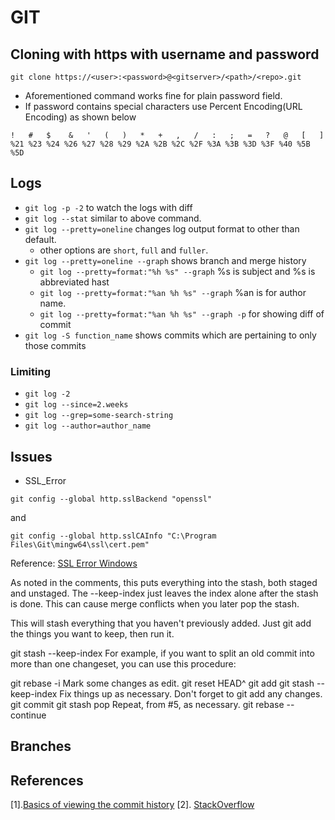 # GIT

## Cloning with https with username and password
```
git clone https://<user>:<password>@<gitserver>/<path>/<repo>.git
```
* Aforementioned command works fine for plain password field.
* If password contains special characters use Percent Encoding(URL Encoding) as shown below
```
!   #   $    &   '   (   )   *   +   ,   /   :   ;   =   ?   @   [   ]
%21 %23 %24 %26 %27 %28 %29 %2A %2B %2C %2F %3A %3B %3D %3F %40 %5B %5D
```



## Logs
* `git log -p -2` to watch the logs with diff 
* `git log --stat` similar to above command.
* `git log --pretty=oneline`  changes log output format to other than default.
    * other options are `short`, `full` and `fuller`.
* `git log --pretty=oneline --graph` shows branch and merge history
    * `git log --pretty=format:"%h %s" --graph` %s is subject and %s is abbreviated hast
    * `git log --pretty=format:"%an %h %s" --graph` %an is for author name.
    * `git log --pretty=format:"%an %h %s" --graph -p` for showing diff of commit 
* `git log -S function_name` shows commits which are pertaining to only those commits
### Limiting
* `git log -2`
* `git log --since=2.weeks`
* `git log --grep=some-search-string`
*  `git log --author=author_name`

## Issues
* SSL_Error
```
git config --global http.sslBackend "openssl"
```
and
```
git config --global http.sslCAInfo "C:\Program Files\Git\mingw64\ssl\cert.pem"
```
Reference:
[SSL Error Windows](https://stackoverflow.com/questions/49345357/fatal-unable-to-access-https-github-com-xxx-openssl-ssl-connect-ssl-error)

As noted in the comments, this puts everything into the stash, both staged and unstaged. The --keep-index just leaves the index alone after the stash is done. This can cause merge conflicts when you later pop the stash.

This will stash everything that you haven't previously added. Just git add the things you want to keep, then run it.

git stash --keep-index
For example, if you want to split an old commit into more than one changeset, you can use this procedure:

git rebase -i <last good commit>
Mark some changes as edit.
git reset HEAD^
git add <files you want to keep in this change>
git stash --keep-index
Fix things up as necessary. Don't forget to git add any changes.
git commit
git stash pop
Repeat, from #5, as necessary.
git rebase --continue

## Branches

## References
[1].[Basics of viewing the commit history](https://git-scm.com/book/en/v2/Git-Basics-Viewing-the-Commit-History)
[2]. [StackOverflow](https://stackoverflow.com/questions/3040833/stash-only-one-file-out-of-multiple-files-that-have-changed-with-git)

